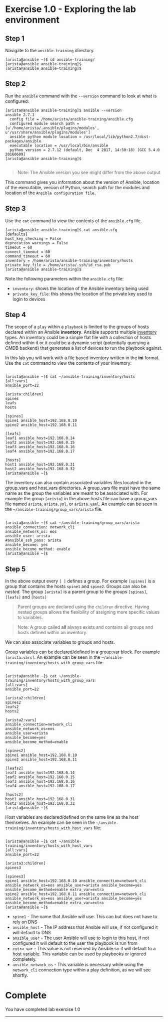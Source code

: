 # Exercise 1.0 - Exploring the lab environment

## Step 1

Navigate to the `ansible-training` directory.


```
[arista@ansible ~]$ cd ansible-training/
[arista@ansible ansible-training]$
[arista@ansible ansible-training]$

```

## Step 2

Run the `ansible` command with the `--version` command to look at what is configured:


```
[arista@ansible ansible-training]$ ansible --version
ansible 2.7.1
  config file = /home/arista/ansible-training/ansible.cfg
  configured module search path = [u'/home/arista/.ansible/plugins/modules', u'/usr/share/ansible/plugins/modules']
  ansible python module location = /usr/local/lib/python2.7/dist-packages/ansible
  executable location = /usr/local/bin/ansible
  python version = 2.7.12 (default, Dec  4 2017, 14:50:18) [GCC 5.4.0 20160609]
[arista@ansible ansible-training]$


```

> Note: The Ansible version you see might differ from the above output


This command gives you information about the version of Ansible, location of the executable, version of Python, search path for the modules and location of the `Ansible configuration file`.

## Step 3

Use the `cat` command to view the contents of the `ansible.cfg` file.

```
[arista@ansible ansible-training]$ cat ansible.cfg
[defaults]
host_key_checking = False
deprecation_warnings = False
timeout = 60
connect_timeout = 60
command_timeout = 60
inventory = /home/arista/ansible-training/inventory/hosts
private_key_file = /home/arista/.ssh/id_rsa.pub
[arista@ansible ansible-training]$

```

Note the following parameters within the `ansible.cfg` file:

 - `inventory`: shows the location of the Ansible inventory being used
 - `private_key_file`: this shows the location of the private key used to login to devices



## Step 4

The scope of a `play` within a `playbook` is limited to the groups of hosts declared within an Ansible **inventory**. Ansible supports multiple [inventory](http://docs.ansible.com/ansible/latest/intro_inventory.html) types. An inventory could be a simple flat file with a collection of hosts defined within it or it could be a dynamic script (potentially querying a CMDB backend) that generates a list of devices to run the playbook against.

In this lab you will work with a file based inventory written in the **ini** format. Use the `cat` command to view the contents of your inventory:


```

[arista@ansible ~]$ cat ~/ansible-training/inventory/hosts
[all:vars]
ansible_port=22

[arista:children]
spines
leafs
hosts

[spines]
spine1 ansible_host=192.168.0.10
spine2 ansible_host=192.168.0.11

[leafs]
leaf1 ansible_host=192.168.0.14
leaf2 ansible_host=192.168.0.15
leaf3 ansible_host=192.168.0.16
leaf4 ansible_host=192.168.0.17

[hosts]
host1 ansible_host=192.168.0.31
host2 ansible_host=192.168.0.32
[arista@ansible ~]$

```

The inventory can also contain associated variables files located in the group_vars and host_vars directories. A group_vars file must have the same name as the group the variables are meant to be associated with. For example the group `[arista]` in the above hosts file can have a group_vars file named `arista`, `arista.yml`, or `arista.yaml`. An example can be seen in the `~/ansible-training/group_vars/arista` file.

```

[arista@ansible ~]$ cat ~/ansible-training/group_vars/arista
ansible_connection: network_cli
ansible_network_os: eos
ansible_user: arista
#ansible_ssh_pass: arista
ansible_become: yes
ansible_become_method: enable
[arista@ansible ~]$

```

## Step 5

In the above output every `[ ]` defines a group. For example `[spines]` is a group that contains the hosts `spine1` and `spine2`. Groups can also be _nested_. The group `[arista]` is a parent group to the groups `[spines]`, `[leafs]` and `[hosts]`

> Parent groups are declared using the `children` directive. Having nested groups allows the flexibility of assigning more specific values to variables.


> Note: A group called **all** always exists and contains all groups and hosts defined within an inventory.


We can also associate variables to groups and hosts.

Group variables can be declared/defined in a group:var block. For example `[arista:vars]`. An example can be seen in the `~/ansible-training/inventory/hosts_with_group_vars` file:

```

[arista@ansible ~]$ cat ~/ansible-training/inventory/hosts_with_group_vars
[all:vars]
ansible_port=22

[arista2:children]
spines2
leafs2
hosts2

[arista2:vars]
ansible_connection=network_cli
ansible_network_os=eos
ansible_user=arista
ansible_become=yes
ansible_become_method=enable

[spines2]
spine1 ansible_host=192.168.0.10
spine2 ansible_host=192.168.0.11

[leafs2]
leaf1 ansible_host=192.168.0.14
leaf2 ansible_host=192.168.0.15
leaf3 ansible_host=192.168.0.16
leaf4 ansible_host=192.168.0.17

[hosts2]
host1 ansible_host=192.168.0.31
host2 ansible_host=192.168.0.32
[arista@ansible ~]$

```

Host variables are declared/defined on the same line as the host themselves. An example can be seen in the `~/ansible-training/inventory/hosts_with_host_vars` file:

```

[arista@ansible ~]$ cat ~/ansible-training/inventory/hosts_with_host_vars
[all:vars]
ansible_port=22

[arista3:children]
spines3

[spines3]
spine1 ansible_host=192.168.0.10 ansible_connection=network_cli ansible_network_os=eos ansible_user=arista ansible_become=yes ansible_become_method=enable extra_var=extra
spine2 ansible_host=192.168.0.11 ansible_connection=network_cli ansible_network_os=eos ansible_user=arista ansible_become=yes ansible_become_method=enable extra_var=extra
[arista@ansible ~]$

```

 - `spine1` - The name that Ansible will use.  This can but does not have to rely on DNS
 - `ansible_host` - The IP address that Ansible will use, if not configured it will default to DNS
 - `ansible_user` - The user Ansible will use to login to this host, if not configured it will default to the user the playbook is run from
 - `extra_var` - This value is not reserved by Ansible so it will default to a [host variable](http://docs.ansible.com/ansible/latest/intro_inventory.html#host-variables).  This variable can be used by playbooks or ignored completely.
- `ansible_network_os` - This variable is necessary while using the `network_cli` connection type within a play definition, as we will see shortly.

# Complete

You have completed lab exercise 1.0

---
